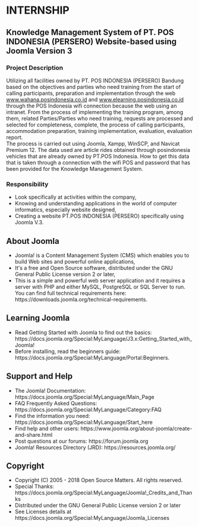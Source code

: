 # INTERNSHIP
## Knowledge Management System of PT. POS INDONESIA (PERSERO) Website-based using Joomla Version 3
### Project Description
Utilizing all facilities owned by PT. POS INDONESIA (PERSERO) Bandung based on the objectives and parties who need training from the start of calling participants, preparation and implementation through the web www.wahana.posindonesia.co.id and www.elearning.posindonesia.co.id through the POS Indonesia wifi connection because the web using an intranet.
From the process of implementing the training program, among them, related Parties/Parties who need training, requests are processed and selected for completeness, complete, the process of calling participants, accommodation preparation, training implementation, evaluation, evaluation report.  
The process is carried out using Joomla, Xampp, WinSCP, and Navicat Premium 12. The data used are article rides obtained through posindonesia vehicles that are already owned by PT.POS Indonesia. How to get this data that is taken through a connection with the wifi POS and password that has been provided for the Knowledge Management System.
### Responsibility
<ul>
<li>Look specifically at activities within the company,</li>
<li>Knowing and understanding applications in the world of computer informatics, especially website designed,</li>
<li>Creating a website PT.POS INDONESIA (PERSERO) specifically using Joomla V.3.</li>
</ul>  

## About Joomla
<ul>
<li>Joomla! is a Content Management System (CMS) which enables you to build Web sites and powerful online applications,</li>
<li>It's a free and Open Source software, distributed under the GNU General Public License version 2 or later,</li>
<li>This is a simple and powerful web server application and it requires a server with PHP and either MySQL, PostgreSQL or SQL Server to run. You can find full technical requirements here: https://downloads.joomla.org/technical-requirements.</li>
</ul>

## Learning Joomla
<ul>
<li>Read Getting Started with Joomla to find out the basics: https://docs.joomla.org/Special:MyLanguage/J3.x:Getting_Started_with_Joomla!</li>
<li>Before installing, read the beginners guide: https://docs.joomla.org/Special:MyLanguage/Portal:Beginners.</li>
</ul>

## Support and Help
<ul>
<li>The Joomla! Documentation: https://docs.joomla.org/Special:MyLanguage/Main_Page</li>
<li>FAQ Frequently Asked Questions: https://docs.joomla.org/Special:MyLanguage/Category:FAQ</li>
<li>Find the information you need: https://docs.joomla.org/Special:MyLanguage/Start_here</li>
<li>Find help and other users: https://www.joomla.org/about-joomla/create-and-share.html</li>
<li>Post questions at our forums: https://forum.joomla.org</li>
<li>Joomla! Resources Directory (JRD): https://resources.joomla.org/</li>
</ul>

## Copyright
<ul>
<li>Copyright (C) 2005 - 2018 Open Source Matters. All rights reserved.</li>
<li>Special Thanks: https://docs.joomla.org/Special:MyLanguage/Joomla!_Credits_and_Thanks</li>
<li>Distributed under the GNU General Public License version 2 or later</li>
<li>See Licenses details at https://docs.joomla.org/Special:MyLanguage/Joomla_Licenses</li>
</ul>
        

